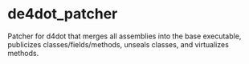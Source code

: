 # de4dot_patcher
Patcher for d4dot that merges all assemblies into the base executable, publicizes classes/fields/methods, unseals classes, and virtualizes methods.
